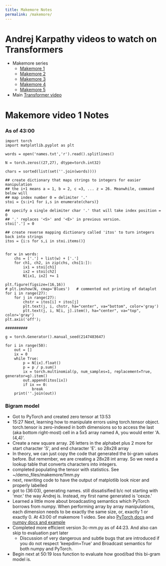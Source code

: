 ```yaml
---
title: Makemore Notes
permalink: /makemore/
---
```


# Andrej Karpathy videos to watch on Transformers
* Makemore series
	* [Makemore 1](https://www.youtube.com/watch?v=PaCmpygFfXo&)
	* [Makemore 2](https://www.youtube.com/watch?v=TCH_1BHY58I)
	* [Makemore 3](https://www.youtube.com/watch?v=P6sfmUTpUmc)
	* [Makemore 4](https://www.youtube.com/watch?v=q8SA3rM6ckI)
	* [Makemore 5](https://www.youtube.com/watch?v=t3YJ5hKiMQ0)
* Main [Transformer video](https://www.youtube.com/watch?v=kCc8FmEb1nY&)

# Makemore video 1 Notes

### As of 43:00 

	import torch
	import matplotlib.pyplot as plt
	
	words = open('names.txt','r').read().splitlines()
	
	N = torch.zeros((27,27), dtype=torch.int32)
	
	chars = sorted(list(set(''.join(words))))
	
	## create dictionary that maps strings to integers for easier manipulation
	## the i+1 means a = 1, b = 2, c =3, ... z = 26. Meanwhile, command below will
	## map index number 0 = delimiter '.'
	stoi = {s:i+1 for i,s in enumerate(chars)}
	
	## specify a single delimiter char '.' that will take index position = 0
	## '.' replaces '<S>' and '<E>' in previous version.
	stoi['.'] = 0
	
	## create reverse mapping dictionary called 'itos' to turn integers back into strings
	itos = {i:s for s,i in stoi.items()}
	
	
	for w in words:
		chs = ['.'] + list(w) + ['.']
		for ch1, ch2, in zip(chs, chs[1:]):
			ix1 = stoi[ch1]
			ix2 = stoi[ch2]
			N[ix1, ix2] += 1
	
	plt.figure(figsize=(16,16))
	# plt.imshow(N, cmap='Blues')	# commented out printing of dataplot
	for i in range(27):
		for j in range(27):
			chstr = itos[i] + itos[j]
			plt.text(j, i, chstr, ha="center", va="bottom", color='gray')
			plt.text(j, i, N[i, j].item(), ha="center", va="top", color='gray')
	plt.axis('off');
	
	##########
	
	g = torch.Generator().manual_seed(2147483647)
	
	for i in range(50):
		out = []
		ix = 0
		while True:
			p = N[ix].float()
			p = p / p.sum()
			ix = torch.multinomial(p, num_samples=1, replacement=True, generator=g).item()
			out.append(itos[ix])
			if ix == 0:
				break
		print(''.join(out))
	
### Bigram model
* Got to PyTorch and created zero tensor at 13:53
* 15:27 Next, learning how to manipulate errors using torch.tensor object. torch.tensor is zero-indexed in both dimensions so to access the last (aka bottom right-most) cell in a 5x5 array named A, you would enter 'A.(4,4)'.
* Create a new square array. 26 letters in the alphabet plus 2 more for start character 'S', and end character 'E'. so 28x28 array
* In theory, we can just copy the code that generated the bi-gram values before. But remember, we are creating a 28x28 int array. So we need a lookup table that converts characters into integers.
* completed populating the tensor with statistics. See ~/demo_files/makemore/1mm.py
* next, rewriting code to have the output of matplotlib look nicer and properly labelled
* got to (36:03), generating names. still dissatisified b/c not starting with 'mor.' the way Andrej is. Instead, my first name generated is 'cexze.'
* Learned a little more about broadcasting semantics which PyTorch borrows from numpy. When performing array by array manipulations, each dimension needs to be exactly the same size, or, exactly 1 or exactly 0. At 43:00 of makemore 1 video. See also [PyTorch docs](https://pytorch.org/docs/stable/notes/broadcasting.html) and [numpy docs and example](https://numpy.org/doc/stable/user/basics.broadcasting.html)
* Completed more efficient version 3c-mm.py as of 44:23. And also can skip to evaluation part later
	* Discussion of very dangerous and subtle bugs that are introduced if you do not respect 'keepdim=True' and Broadcast semantics for both numpy and PyTorch.
* Begin next at 50:19 loss function to evaluate how good/bad this bi-gram model is.
